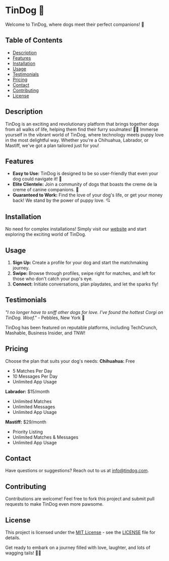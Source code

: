 # TinDog 🐾
Welcome to TinDog, where dogs meet their perfect companions! 🌟

## Table of Contents
- [Description](#description)
- [Features](#features)
- [Installation](#installation)
- [Usage](#usage)
- [Testimonials](#testimonials)
- [Pricing](#pricing)
- [Contact](#contact)
- [Contributing](#contributing)
- [License](#license)

## Description
TinDog is an exciting and revolutionary platform that brings together dogs from all walks of life, helping them find their furry soulmates! 🐶💖
Immerse yourself in the vibrant world of TinDog, where technology meets puppy love in the most delightful way. Whether you're a Chihuahua, Labrador, or Mastiff, we've got a plan tailored just for you!

## Features
- **Easy to Use:** TinDog is designed to be so user-friendly that even your dog could navigate it! 🐾
- **Elite Clientele:** Join a community of dogs that boasts the creme de la creme of canine companions. 🌟
- **Guaranteed to Work:** Find the love of your dog's life, or get your money back! We stand by the power of puppy love. 💘

## Installation
No need for complex installations! Simply visit our [website](#) and start exploring the exciting world of TinDog.

## Usage
1. **Sign Up:** Create a profile for your dog and start the matchmaking journey.
2. **Swipe:** Browse through profiles, swipe right for matches, and left for those who don't catch your pup's eye.
3. **Connect:** Initiate conversations, plan playdates, and let the sparks fly!

## Testimonials
*"I no longer have to sniff other dogs for love. I've found the hottest Corgi on TinDog. Woof."* - Pebbles, New York 🌆

TinDog has been featured on reputable platforms, including TechCrunch, Mashable, Business Insider, and TNW!

## Pricing
Choose the plan that suits your dog's needs:
**Chihuahua:** Free
  - 5 Matches Per Day
  - 10 Messages Per Day
  - Unlimited App Usage
    
**Labrador:** $15/month
  - Unlimited Matches
  - Unlimited Messages
  - Unlimited App Usage
 
**Mastiff:** $29/month
  - Priority Listing
  - Unlimited Matches & Messages
  - Unlimited App Usage

## Contact
Have questions or suggestions? Reach out to us at [info@tindog.com](https://yawboah.github.io/DogLoveShop-TinDog/).

## Contributing
Contributions are welcome! Feel free to fork this project and submit pull requests to make TinDog even more pawsome.

## License

This project is licensed under the [MIT License](LICENSE) - see the [LICENSE](LICENSE) file for details.

Get ready to embark on a journey filled with love, laughter, and lots of wagging tails! 🚀🐾
